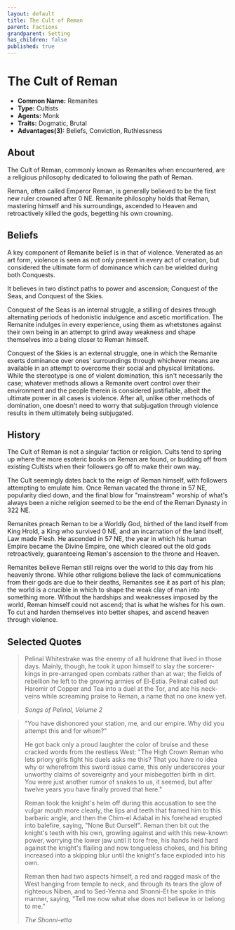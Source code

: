 ```yaml
---
layout: default
title: The Cult of Reman
parent: Factions
grandparent: Setting
has_children: false
published: true
---
```


# The Cult of Reman

- **Common Name:** Remanites
- **Type:** Cultists
- **Agents:** Monk
- **Traits:** Dogmatic, Brutal
- **Advantages(3):** Beliefs, Conviction, Ruthlessness

## About

The Cult of Reman, commonly known as Remanites when encountered, are a religious philosophy dedicated to following the path of Reman.

Reman, often called Emperor Reman, is generally believed to be the first new ruler crowned after 0 NE. Remanite philosophy holds that Reman, mastering himself and his surroundings, ascended to Heaven and retroactively killed the gods, begetting his own crowning.

## Beliefs

A key component of Remanite belief is in that of violence. Venerated as an art form, violence is seen as not only present in every act of creation, but considered the ultimate form of dominance which can be wielded during both Conquests.

It believes in two distinct paths to power and ascension; Conquest of the Seas, and Conquest of the Skies.

Conquest of the Seas is an internal struggle, a stilling of desires through alternating periods of hedonistic indulgence and ascetic mortification. The Remanite indulges in every experience, using them as whetstones against their own being in an attempt to grind away weakness and shape themselves into a being closer to Reman himself.

Conquest of the Skies is an external struggle, one in which the Remanite exerts dominance over ones' surroundings through whichever means are available in an attempt to overcome their social and physical limitations. While the stereotype is one of violent domination, this isn't necessarily the case; whatever methods allows a Remanite overt control over their environment and the people therein is considered justifiable, albeit the ultimate power in all cases is violence. After all, unlike other methods of domination, one doesn't need to worry that subjugation through violence results in them ultimately being subjugated.

## History

The Cult of Reman is not a singular faction or religion. Cults tend to spring up where the more esoteric books on Reman are found, or budding off from existing Cultists when their followers go off to make their own way.

The Cult seemingly dates back to the reign of Reman himself, with followers attempting to emulate him. Once Reman vacated the throne in 57 NE, popularity died down, and the final blow for "mainstream" worship of what's always been a niche religion seemed to be the end of the Reman Dynasty in 322 NE.

Remanites preach Reman to be a Worldly God, birthed of the land itself from King Hrold, a King who survived 0 NE, and an incarnation of the land itself, Law made Flesh. He ascended in 57 NE, the year in which his human Empire became the Divine Empire, one which cleared out the old gods retroactively, guaranteeing Reman's ascension to the throne and Heaven.

Remanites believe Reman still reigns over the world to this day from his heavenly throne. While other religions believe the lack of communications from their gods are due to their deaths, Remanites see it as part of his plan; the world is a crucible in which to shape the weak clay of man into something more. Without the hardships and weaknesses imposed by the world, Reman himself could not ascend; that is what he wishes for his own. To cut and harden themselves into better shapes, and ascend heaven through violence.

## Selected Quotes

> Pelinal Whitestrake was the enemy of all huldrene that lived in those days. Mainly, though, he took it upon himself to slay the sorcerer-kings in pre-arranged open combats rather than at war; the fields of rebellion he left to the growing armies of El-Estia. Pelinal called out Haromir of Copper and Tea into a duel at the Tor, and ate his neck-veins while screaming praise to Reman, a name that no one knew yet.
>
> *Songs of Pelinal, Volume 2*

> "You have dishonored your station, me, and our empire. Why did you attempt this and for whom?"
> 
> He got back only a proud laughter the color of bruise and these cracked words from the restless West: "The High Crown Reman who lets priory girls fight his duels asks me this? That you have no idea why or wherefrom this sword issue came, this only underscores your unworthy claims of sovereignty and your misbegotten birth in dirt. You were just another rumor of snakes to us, it seemed, but after twelve years you have finally proved that here."
>
> Reman took the knight's helm off during this accusation to see the vulgar mouth more clearly, the lips and teeth that framed him to this barbaric angle, and then the Chim-el Adabal in his forehead erupted into balefire, saying, "None But Ourself". Reman then bit out the knight's teeth with his own, growling against and with this new-known power, worrying the lower jaw until it tore free, his hands held hard against the knight's flailing and now tongueless chokes, and his biting increased into a skipping blur until the knight's face exploded into his own.
>
> Reman then had two aspects himself, a red and ragged mask of the West hanging from temple to neck, and through its tears the glow of righteous Niben, and to Sed-Yenna and Shonni-Et he spoke in this manner, saying, "Tell me now what else does not believe in or belong to me."
>
> *The Shonni-etta*